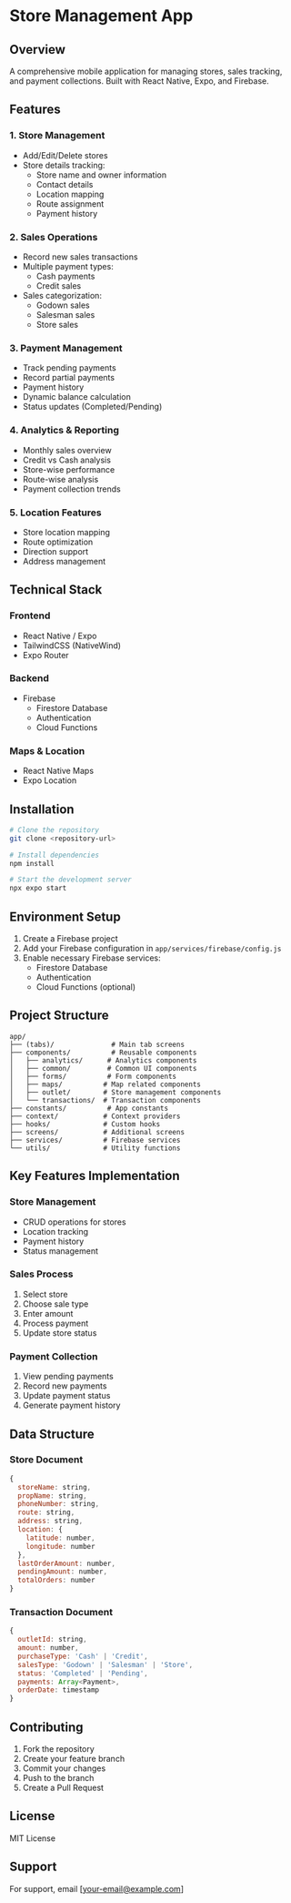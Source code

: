 # Store Management App

## Overview
A comprehensive mobile application for managing stores, sales tracking, and payment collections. Built with React Native, Expo, and Firebase.

## Features

### 1. Store Management
- Add/Edit/Delete stores
- Store details tracking:
  - Store name and owner information
  - Contact details
  - Location mapping
  - Route assignment
  - Payment history

### 2. Sales Operations
- Record new sales transactions
- Multiple payment types:
  - Cash payments
  - Credit sales
- Sales categorization:
  - Godown sales
  - Salesman sales
  - Store sales

### 3. Payment Management
- Track pending payments
- Record partial payments
- Payment history
- Dynamic balance calculation
- Status updates (Completed/Pending)

### 4. Analytics & Reporting
- Monthly sales overview
- Credit vs Cash analysis
- Store-wise performance
- Route-wise analysis
- Payment collection trends

### 5. Location Features
- Store location mapping
- Route optimization
- Direction support
- Address management

## Technical Stack

### Frontend
- React Native / Expo
- TailwindCSS (NativeWind)
- Expo Router

### Backend
- Firebase
  - Firestore Database
  - Authentication
  - Cloud Functions

### Maps & Location
- React Native Maps
- Expo Location

## Installation

```bash
# Clone the repository
git clone <repository-url>

# Install dependencies
npm install

# Start the development server
npx expo start
```

## Environment Setup

1. Create a Firebase project
2. Add your Firebase configuration in `app/services/firebase/config.js`
3. Enable necessary Firebase services:
   - Firestore Database
   - Authentication
   - Cloud Functions (optional)

## Project Structure

```
app/
├── (tabs)/              # Main tab screens
├── components/          # Reusable components
│   ├── analytics/      # Analytics components
│   ├── common/         # Common UI components
│   ├── forms/          # Form components
│   ├── maps/          # Map related components
│   ├── outlet/        # Store management components
│   └── transactions/  # Transaction components
├── constants/          # App constants
├── context/           # Context providers
├── hooks/             # Custom hooks
├── screens/           # Additional screens
├── services/          # Firebase services
└── utils/             # Utility functions
```

## Key Features Implementation

### Store Management
- CRUD operations for stores
- Location tracking
- Payment history
- Status management

### Sales Process
1. Select store
2. Choose sale type
3. Enter amount
4. Process payment
5. Update store status

### Payment Collection
1. View pending payments
2. Record new payments
3. Update payment status
4. Generate payment history

## Data Structure

### Store Document
```javascript
{
  storeName: string,
  propName: string,
  phoneNumber: string,
  route: string,
  address: string,
  location: {
    latitude: number,
    longitude: number
  },
  lastOrderAmount: number,
  pendingAmount: number,
  totalOrders: number
}
```

### Transaction Document
```javascript
{
  outletId: string,
  amount: number,
  purchaseType: 'Cash' | 'Credit',
  salesType: 'Godown' | 'Salesman' | 'Store',
  status: 'Completed' | 'Pending',
  payments: Array<Payment>,
  orderDate: timestamp
}
```

## Contributing
1. Fork the repository
2. Create your feature branch
3. Commit your changes
4. Push to the branch
5. Create a Pull Request

## License
MIT License

## Support
For support, email [your-email@example.com]